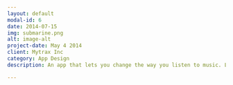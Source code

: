 ```yaml
---
layout: default
modal-id: 6
date: 2014-07-15
img: submarine.png
alt: image-alt
project-date: May 4 2014
client: Mytrax Inc
category: App Design
description: An app that lets you change the way you listen to music. Launched on ios and googleplay. Color your music with Chameleon music player!This player incorporates a palette of effects to improve your listening experience. Use them to optimize the sound to your environment or boost the bass frequencies you enjoy.Use the reverb effect to simulate a live concert – pinch in and out to change the size of the room, jumping from the warm atmosphere of a small bar to a full arena concert. Use Pitch shift to change the pitch of your music. 

---
```

